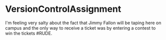 # VersionControlAssignment
I'm feeling very salty about the fact that Jimmy Fallon will be taping here on campus and the only way to receive a ticket was by entering a contest to win the tickets #RUDE.
